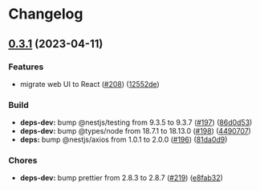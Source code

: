 # Changelog

## [0.3.1](https://github.com/domicileapp/domicile/compare/domicile-api-v0.3.0...domicile-api-v0.3.1) (2023-04-11)


### Features

* migrate web UI to React ([#208](https://github.com/domicileapp/domicile/issues/208)) ([12552de](https://github.com/domicileapp/domicile/commit/12552dedd2bed1a1b3311961ce5d6b4abf731afd))


### Build

* **deps-dev:** bump @nestjs/testing from 9.3.5 to 9.3.7 ([#197](https://github.com/domicileapp/domicile/issues/197)) ([86d0d53](https://github.com/domicileapp/domicile/commit/86d0d539c347f6a09cc1d2dc16d135e57957e255))
* **deps-dev:** bump @types/node from 18.7.1 to 18.13.0 ([#198](https://github.com/domicileapp/domicile/issues/198)) ([4490707](https://github.com/domicileapp/domicile/commit/4490707c7a290d1376d665e64badedd7f18b865d))
* **deps:** bump @nestjs/axios from 1.0.1 to 2.0.0 ([#196](https://github.com/domicileapp/domicile/issues/196)) ([81da0d9](https://github.com/domicileapp/domicile/commit/81da0d91227e8432223be2228334c7f4ee610aba))


### Chores

* **deps-dev:** bump prettier from 2.8.3 to 2.8.7 ([#219](https://github.com/domicileapp/domicile/issues/219)) ([e8fab32](https://github.com/domicileapp/domicile/commit/e8fab32d91e4a50de2aa688f7a5ca6824715c4f1))
